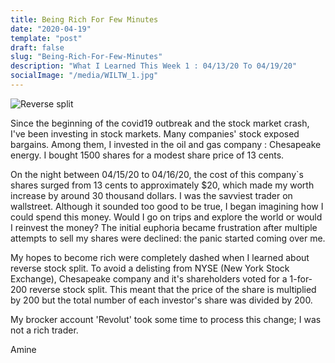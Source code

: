 ```yaml
---
title: Being Rich For Few Minutes
date: "2020-04-19"
template: "post"
draft: false
slug: "Being-Rich-For-Few-Minutes"
description: "What I Learned This Week 1 : 04/13/20 To 04/19/20"
socialImage: "/media/WILTW_1.jpg"
---
```


![Reverse split](/media/WILTW_1.jpg)

Since the beginning of the covid19 outbreak and the stock market crash, I've been investing in stock markets.
Many companies' stock exposed bargains. Among them, I invested in the oil and gas company : Chesapeake energy.
I bought 1500 shares for a modest share price of 13 cents.

On the night between 04/15/20 to 04/16/20, the cost of this company`s shares surged from 13 cents to approximately $20, which made my worth increase by around 30 thousand dollars. I was the savviest trader on wallstreet. 
Although it sounded too good to be true, I began imagining how I could spend this money. Would I go on trips and explore the world or would I reinvest the money?
The initial euphoria became frustration after multiple attempts to sell my shares were declined: the panic started coming over me.

My hopes to become rich were completely dashed when I learned about reverse stock split. To avoid a delisting from NYSE (New York Stock Exchange), Chesapeake company and it's shareholders voted for a 1-for-200 reverse stock split.
This meant that the price of the share is multiplied by 200 but the total number of each investor's share was divided by 200.

My brocker account 'Revolut' took some time to process this change; I was not a rich trader.

Amine 

